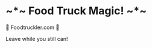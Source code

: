 ~\*~ Food Truck Magic! ~\*~
================
:truck: Foodtruckler.com :truck:


Leave while you still can!
